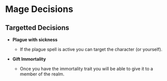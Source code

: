 # Mage Decisions

## Targetted Decisions
- **Plague with sickness**
    - If the plague spell is active you can target the character (or yourself).

- **Gift Immortality**
    - Once you have the immortality trait you will be able to give it to a member of the realm.
